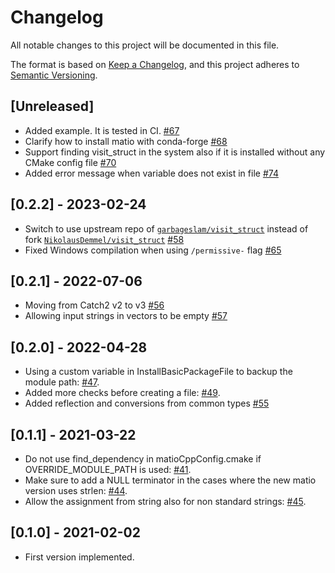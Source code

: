 # Changelog
All notable changes to this project will be documented in this file.

The format is based on [Keep a Changelog](https://keepachangelog.com/en/1.0.0/),
and this project adheres to [Semantic Versioning](https://semver.org/spec/v2.0.0.html).
## [Unreleased]
- Added example. It is tested in CI. [#67](https://github.com/ami-iit/matio-cpp/pull/67)
- Clarify how to install matio with conda-forge [#68](https://github.com/ami-iit/matio-cpp/pull/68)
- Support finding visit_struct in the system also if it is installed without any CMake config file [#70](https://github.com/ami-iit/matio-cpp/pull/70)
- Added error message when variable does not exist in file [#74](https://github.com/ami-iit/matio-cpp/pull/74)

## [0.2.2] - 2023-02-24
- Switch to use upstream repo of [`garbageslam/visit_struct`](https://github.com/garbageslam/visit_struct) instead of fork [`NikolausDemmel/visit_struct`](https://github.com/NikolausDemmel/visit_struct) [#58](https://github.com/ami-iit/matio-cpp/pull/58)
- Fixed Windows compilation when using ``/permissive-`` flag [#65](https://github.com/ami-iit/matio-cpp/pull/65)

## [0.2.1] - 2022-07-06
- Moving from Catch2 v2 to v3 [#56](https://github.com/ami-iit/matio-cpp/pull/56)
- Allowing input strings in vectors to be empty [#57](https://github.com/ami-iit/matio-cpp/pull/57)

## [0.2.0] - 2022-04-28
- Using a custom variable in InstallBasicPackageFile to backup the module path: [#47](https://github.com/ami-iit/matio-cpp/pull/47).
- Added more checks before creating a file: [#49](https://github.com/ami-iit/matio-cpp/pull/49).
- Added reflection and conversions from common types [#55](https://github.com/ami-iit/matio-cpp/pull/55)

## [0.1.1] - 2021-03-22

- Do not use find_dependency in matioCppConfig.cmake if OVERRIDE_MODULE_PATH is used: [#41](https://github.com/ami-iit/matio-cpp/pull/41).
- Make sure to add a NULL terminator in the cases where the new matio version uses strlen: [#44](https://github.com/ami-iit/matio-cpp/pull/44).
- Allow the assignment from string also for non standard strings: [#45](https://github.com/ami-iit/matio-cpp/pull/45).

## [0.1.0] - 2021-02-02

- First version implemented.
